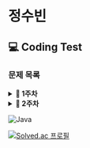# 정수빈

## 💻 Coding Test

### **문제 목록**

<details markdown="1">
<summary><strong>📄 1주차 </strong></summary>

| 푼 문제 수 |                  문제번호/URL                   |     제목      | 풀이                                       |
| :--------: | :---------------------------------------------: | :-----------: | ------------------------------------------ |
|     1      | [warmup1_1](https://codingbat.com/prob/p187868) |    SleepIn    | [풀이](https://codingbat.com/prob/p187868) |
|     2      | [warmup1_2](https://codingbat.com/prob/p181646) | MonkeyTrouble | [풀이](https://codingbat.com/prob/p181646) |
|     3      | [warmup1_3](https://codingbat.com/prob/p154485) |   SumDouble   | [풀이](https://codingbat.com/prob/p154485) |
|     4      | [warmup1_4](https://codingbat.com/prob/p116624) |   SumDouble   | [풀이](https://codingbat.com/prob/p116624) |

---

</details>

<details markdown="1">
<summary><strong>📄 2주차 </strong></summary>

| 푼 문제 수 |                 문제번호/URL                 |       제목        | 풀이                                                                                                   |
| :--------: | :------------------------------------------: | :---------------: | ------------------------------------------------------------------------------------------------------ |
|     1      | [2557](https://www.acmicpc.net/problem/2557) | 입출력과 사칙연산 | [풀이](https://github.com/SoobinJung1013/coding_test_study/blob/main/soobinJung/BaekJoon/1/example.md) |

---

</details>

![Java](https://img.shields.io/badge/java-%23ED8B00.svg?style=for-the-badge&logo=java&logoColor=white)

[![Solved.ac
프로필](http://mazassumnida.wtf/api/v2/generate_badge?boj=sb991013)](https://solved.ac/sb991013)
